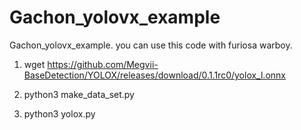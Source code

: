 # Gachon_yolovx_example
Gachon_yolovx_example. you can use this code with furiosa warboy.


1. wget https://github.com/Megvii-BaseDetection/YOLOX/releases/download/0.1.1rc0/yolox_l.onnx

2. python3 make_data_set.py

3. python3 yolox.py
